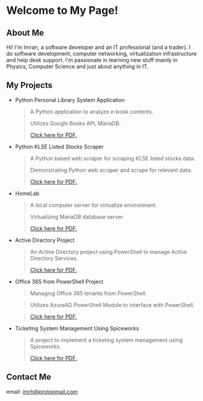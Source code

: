 # Welcome to My Page!

## About Me
Hi! I'm Imran, a software developer and an IT professional (and a trader). I do software development, computer networking, virtualization infrastructure and help desk support. I'm passionate in learning new stuff mainly in Physics, Computer Science and just about anything in IT. 

## My Projects
- Python Personal Library System Application
  > A Python application to analyze e-book contents.
  >
  > Utilizes Google Books API, MariaDB.
  >
  > [Click here for PDF.](https://git.io/Jt4ql)
- Python KLSE Listed Stocks Scraper
  > A Python based web scraper for scraping KLSE listed stocks data.
  >
  > Demonstrating Python web scraper and scrape for relevant data.
  >
  > [Click here for PDF.](https://git.io/Jt4qR)
- HomeLab
  > A local computer server for virtualize environment.
  >
  > Virtualizing MariaDB database server.
  >
  > [Click here for PDF.](https://git.io/Jt4q0)
- Active Directory Project
  > An Active Directory project using PowerShell to manage Active Directory Services.
  >
  > [Click here for PDF.](https://git.io/Jt4qz)
- Office 365 from PowerShell Project
  > Managing Office 365 tenants from PowerShell.
  
  > Utilizes AzureAD PowerShell Module to interface with PowerShell.
  
  > [Click here for PDF.](https://git.io/Jt4q2)
- Ticketing System Management Using Spiceworks
  > A project to implement a ticketing system management using Spiceworks.
  > 
  > [Click here for PDF.](https://git.io/Jt4qa)

## Contact Me
email: imrh@protonmail.com

